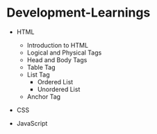 # Development-Learnings

* HTML
  - Introduction to HTML
  - Logical and Physical Tags
  - Head and Body Tags
  - Table Tag
  - List Tag
      - Ordered List
      - Unordered List 
   - Anchor Tag
   
* CSS
* JavaScript
